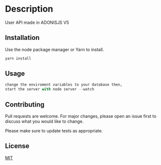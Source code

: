 # Description

User API made in ADONISJS V5

## Installation

Use the node package manager or Yarn to install.

```bash
yarn install
```

## Usage

```python
change the enviroment variables to your database then,
start the server with node server --watch
```

## Contributing

Pull requests are welcome. For major changes, please open an issue first to discuss what you would like to change.

Please make sure to update tests as appropriate.

## License

[MIT](https://choosealicense.com/licenses/mit/)
